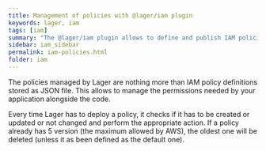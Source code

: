 ```yaml
---
title: Management of policies with @lager/iam plugin
keywords: lager, iam
tags: [iam]
summary: "The @lager/iam plugin allows to define and publish IAM policies"
sidebar: iam_sidebar
permalink: iam-policies.html
folder: iam
---
```


The policies managed by Lager are nothing more than IAM policy definitions stored as JSON file. This allows to manage the permissions needed by your
application alongside the code.

Every time Lager has to deploy a policy, it checks if it has to be created or updated or not changed and perform the appropriate action. If a policy already has 5 version (the maximum allowed by AWS), the oldest one will be deleted (unless it as been defined as the default one).

